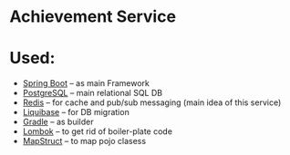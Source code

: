 # Achievement Service

# Used: 

* [Spring Boot](https://spring.io/projects/spring-boot) – as main Framework
* [PostgreSQL](https://www.postgresql.org/) – main relational SQL DB
* [Redis](https://redis.io/) – for cache and pub/sub messaging (main idea of this service)
* [Liquibase](https://www.liquibase.org/) – for DB migration
* [Gradle](https://gradle.org/) – as builder
* [Lombok](https://projectlombok.org/) – to get rid of boiler-plate code
* [MapStruct](https://mapstruct.org/) – to map pojo clasess
